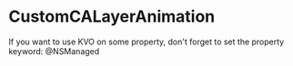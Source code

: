 # CustomCALayerAnimation
If you want to use KVO on some property, don't forget to set the property keyword: @NSManaged 
